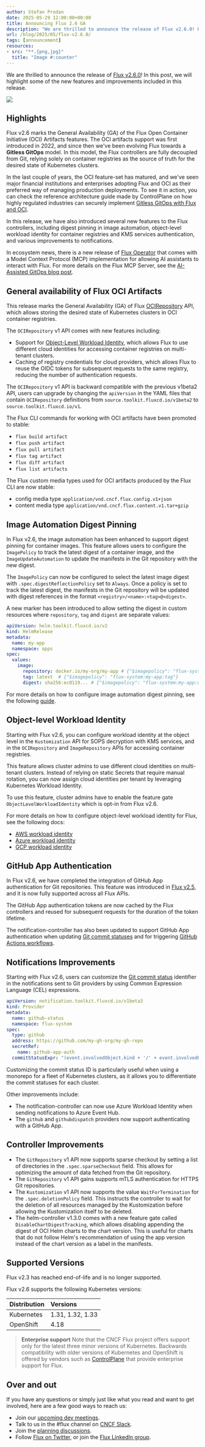 ```yaml
---
author: Stefan Prodan
date: 2025-05-29 12:00:00+00:00
title: Announcing Flux 2.6 GA
description: "We are thrilled to announce the release of Flux v2.6.0! Here you will find highlights of new features and improvements in this release."
url: /blog/2025/05/flux-v2.6.0/
tags: [announcement]
resources:
- src: "**.{png,jpg}"
  title: "Image #:counter"
---
```


We are thrilled to announce the release of [Flux v2.6.0](https://github.com/fluxcd/flux2/releases/tag/v2.6.0)!
In this post, we will highlight some of the new features and improvements included in this release.

![](featured-image.png)

## Highlights

Flux v2.6 marks the General Availability (GA) of the Flux Open Container Initiative (OCI) Artifacts features.
The OCI artifacts support was first introduced in 2022, and since then we've been evolving Flux towards
a **Gitless GitOps** model. In this model, the Flux controllers are fully decoupled from Git,
relying solely on container registries as the source of truth for the desired state of Kubernetes clusters.

In the last couple of years, the OCI feature-set has matured, and we've seen major financial institutions
and enterprises adopting Flux and OCI as their preferred way of managing production deployments.
To see it in action, you can check the reference architecture guide made by ControlPlane
on how highly regulated industries can securely implement
[Gitless GitOps with Flux and OCI](https://control-plane.io/posts/d2-reference-architecture-guide/).

In this release, we have also introduced several new features to the Flux controllers,
including digest pinning in image automation, object-level workload identity for container registries
and KMS services authentication, and various improvements to notifications.

In ecosystem news, there is a new release of [Flux Operator](https://github.com/controlplaneio-fluxcd/flux-operator)
that comes with a Model Context Protocol (MCP) implementation for allowing AI assistants to interact with Flux.
For more details on the Flux MCP Server, see the [AI-Assisted GitOps blog post](https://fluxcd.io/blog/2025/05/flux-mcp-server/).

## General availability of Flux OCI Artifacts

This release marks the General Availability (GA) of Flux [OCIRepository](/flux/components/source/ocirepositories/)
API, which allows storing the desired state of Kubernetes clusters in OCI container registries.

The `OCIRepository` v1 API comes with new features including:

- Support for [Object-Level Workload Identity](#object-level-workload-identity),
  which allows Flux to use different cloud identities for accessing container registries on multi-tenant clusters.
- Caching of registry credentials for cloud providers, which allows Flux to reuse the OIDC tokens
  for subsequent requests to the same registry, reducing the number of authentication requests.

The `OCIRepository` v1 API is backward compatible with the previous v1beta2 API, users can upgrade
by changing the `apiVersion` in the YAML files that contain `OCIRepository` definitions from
`source.toolkit.fluxcd.io/v1beta2` to `source.toolkit.fluxcd.io/v1`.

The Flux CLI commands for working with OCI artifacts have been promoted to stable:

- `flux build artifact`
- `flux push artifact`
- `flux pull artifact`
- `flux tag artifact`
- `flux diff artifact`
- `flux list artifacts`

The Flux custom media types used for OCI artifacts produced by the Flux CLI are now stable:

- config media type `application/vnd.cncf.flux.config.v1+json`
- content media type `application/vnd.cncf.flux.content.v1.tar+gzip`

## Image Automation Digest Pinning

In Flux v2.6, the image automation has been enhanced to support digest pinning
for container images. This feature allows users to configure the `ImagePolicy`
to track the latest digest of a container image, and the `ImageUpdateAutomation`
to update the manifests in the Git repository with the new digest.

The `ImagePolicy` can now be configured to select the latest image digest
with `.spec.digestReflectionPolicy` set to `Always`.
Once a policy is set to track the latest digest, the manifests in the Git repository
will be updated with digest references in the format `<registry>/<name>:<tag>@<digest>`.

A new marker has been introduced to allow setting the digest in custom resources
where `repository`, `tag` and `digest` are separate values:

```yaml
apiVersion: helm.toolkit.fluxcd.io/v2
kind: HelmRelease
metadata:
  name: my-app
  namespace: apps
spec:
  values:
    image:
      repository: docker.io/my-org/my-app # {"$imagepolicy": "flux-system:my-app:name"}
      tag: latest  # {"$imagepolicy": "flux-system:my-app:tag"}
      digest: sha256:ec0119... # {"$imagepolicy": "flux-system:my-app:digest"}
```

For more details on how to configure image automation digest pinning,
see the following [guide](/flux/guides/image-update/#digest-pinning).

## Object-level Workload Identity

Starting with Flux v2.6, you can configure workload identity at the object level
in the `Kustomization` API for SOPS decryption with KMS services, and in the
`OCIRepository` and `ImageRepository` APIs for accessing container registries.

This feature allows cluster admins to use different cloud identities on multi-tenant
clusters. Instead of relying on static Secrets that require manual rotation,
you can now assign cloud identities per tenant by leveraging Kubernetes Workload Identity.

To use this feature, cluster admins have to enable the feature gate
`ObjectLevelWorkloadIdentity` which is opt-in from Flux v2.6.

For more details on how to configure object-level workload identity for Flux,
see the following docs:

- [AWS workload identity](/flux/integrations/aws/)
- [Azure workload identity](/flux/integrations/azure/)
- [GCP workload identity](/flux/integrations/gcp/)

## GitHub App Authentication

In Flux v2.6, we have completed the integration of GitHub App authentication for Git repositories.
This feature was introduced in [Flux v2.5](https://fluxcd.io/blog/2025/02/flux-v2.5.0/#github-app-authentication-for-git-repositories),
and it is now fully supported across all Flux APIs.

The GitHub App authentication tokens are now cached by the Flux controllers
and reused for subsequent requests for the duration of the token lifetime.

The notification-controller has also been updated to support GitHub App authentication
when updating [Git commit statuses](/flux/components/notification/providers/#git-commit-status-updates)
and for triggering [GitHub Actions workflows](flux/components/notification/providers/#github-dispatch).

## Notifications Improvements

Starting with Flux v2.6, users can customize the [Git commit status](/flux/components/notification/providers/#git-commit-status-updates)
identifier in the notifications sent to Git providers by using Common Expression Language (CEL) expressions.

```yaml
apiVersion: notification.toolkit.fluxcd.io/v1beta3
kind: Provider
metadata:
  name: github-status
  namespace: flux-system
spec:
  type: github
  address: https://github.com/my-gh-org/my-gh-repo
  secretRef:
    name: github-app-auth
  commitStatusExpr: "(event.involvedObject.kind + '/' + event.involvedObject.name + '/' + event.metadata.clusterName)"
```

Customizing the commit status ID is particularly useful when using a monorepo for a fleet of Kubernetes clusters,
as it allows you to differentiate the commit statuses for each cluster.

Other improvements include:

- The notification-controller can now use Azure Workload Identity when sending notifications to Azure Event Hub.
- The `github` and `githubdispatch` providers now support authenticating with a GitHub App.

## Controller Improvements

- The `GitRepository` v1 API now supports sparse checkout by setting a list of directories in the `.spec.sparseCheckout` field.
  This allows for optimizing the amount of data fetched from the Git repository.
- The `GitRepository` v1 API gains supports mTLS authentication for HTTPS Git repositories.
- The `Kustomization` v1 API now supports the value `WaitForTermination` for the `.spec.deletionPolicy` field.
  This instructs the controller to wait for the deletion of all resources managed by the Kustomization
  before allowing the Kustomization itself to be deleted.
- The helm-controller v1.3.0 comes with a new feature gate called `DisableChartDigestTracking`,
  which allows disabling appending the digest of OCI Helm charts to the chart version.
  This is useful for charts that do not follow Helm's recommendation of using the app version
  instead of the chart version as a label in the manifests.

## Supported Versions

Flux v2.3 has reached end-of-life and is no longer supported.

Flux v2.6 supports the following Kubernetes versions:

| Distribution | Versions         |
|:-------------|:-----------------|
| Kubernetes   | 1.31, 1.32, 1.33 |
| OpenShift    | 4.18             |

> **Enterprise support** Note that the CNCF Flux project offers support only for the latest three minor versions of Kubernetes.
> Backwards compatibility with older versions of Kubernetes and OpenShift is offered by vendors such as [ControlPlane](https://control-plane.io/enterprise-for-flux-cd/) that provide enterprise support for Flux.

## Over and out

If you have any questions or simply just like what you read and want to get involved,
here are a few good ways to reach us:

- Join our [upcoming dev meetings](https://fluxcd.io/community/#meetings).
- Talk to us in the #flux channel on [CNCF Slack](https://slack.cncf.io/).
- Join the [planning discussions](https://github.com/fluxcd/flux2/discussions).
- Follow [Flux on Twitter](https://twitter.com/fluxcd), or join the
  [Flux LinkedIn group](https://www.linkedin.com/groups/8985374/).
